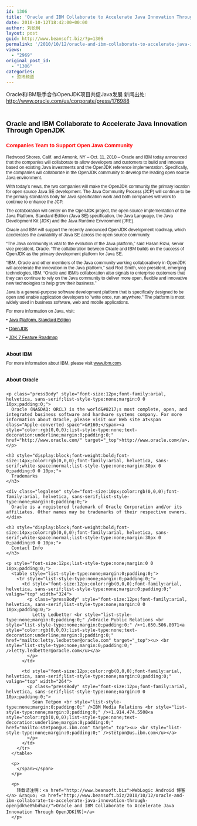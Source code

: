 ```yaml
---
id: 1306
title: 'Oracle and IBM Collaborate to Accelerate Java Innovation Through OpenJDK[转]'
date: 2010-10-12T18:42:00+00:00
author: 刘长炯
layout: post
guid: http://www.beansoft.biz/?p=1306
permalink: '/2010/10/12/oracle-and-ibm-collaborate-to-accelerate-java-innovation-through-openjdk%e8%bd%ac/'
views:
  - "2969"
original_post_id:
  - "1306"
categories:
  - 资讯频道
---
```

Oracle和IBM联手合作OpenJDK项目共促Java发展 新闻出处: <http://www.oracle.com/us/corporate/press/176988>

&#160;

<span class="Apple-style-span" style="word-spacing:0;font:12px arial, helvetica, sans-serif;text-transform:none;color:rgb(0,0,0);text-indent:0;white-space:normal;letter-spacing:normal;border-collapse:separate;orphans:2;widows:2;"><span class="Apple-style-span" style="text-align:left;"> </p> 

<h1 style="font-weight:bold;font-size:18px;background-image:none;color:rgb(0,0,0);line-height:18px;font-family:arial, helvetica, sans-serif;white-space:normal;list-style-type:none;margin:0 0 7px;padding:0;">
  Oracle and IBM Collaborate to Accelerate Java Innovation Through OpenJDK
</h1>

<h2 style="font-weight:bold;font-size:14px;background-image:url('http://www.oracleimg.com/ocom/groups/public/documents/digitalasset/spacer.gif');color:rgb(255,0,0);font-family:arial, helvetica, sans-serif;list-style-type:none;margin:0;padding:17px 0;">
  Companies Team to Support Open Java Community
</h2>

<p class="pressBody" style="font-size:12px;font-family:arial, helvetica, sans-serif;list-style-type:none;margin:0 0 10px;padding:0;">
  Redwood Shores, Calif. and Armonk, NY – Oct. 11, 2010 – Oracle and IBM today announced that the companies will collaborate to allow developers and customers to build and innovate based on existing Java investments and the OpenJDK reference implementation. Specifically, the companies will collaborate in the OpenJDK community to develop the leading open source Java environment.
</p>

<p class="pressBody" style="font-size:12px;font-family:arial, helvetica, sans-serif;list-style-type:none;margin:0 0 10px;padding:0;">
  With today’s news, the two companies will make the OpenJDK community the primary location for open source Java SE development. The Java Community Process (JCP) will continue to be the primary standards body for Java specification work and both companies will work to continue to enhance the JCP.
</p>

<p class="pressBody" style="font-size:12px;font-family:arial, helvetica, sans-serif;list-style-type:none;margin:0 0 10px;padding:0;">
  The collaboration will center on the OpenJDK project, the open source implementation of the Java Platform, Standard Edition (Java SE) specification, the Java Language, the Java Development Kit (JDK) and the Java Runtime Environment (JRE).
</p>

<p class="pressBody" style="font-size:12px;font-family:arial, helvetica, sans-serif;list-style-type:none;margin:0 0 10px;padding:0;">
  Oracle and IBM will support the recently announced OpenJDK development roadmap, which accelerates the availability of Java SE across the open source community.
</p>

<p class="pressBody" style="font-size:12px;font-family:arial, helvetica, sans-serif;list-style-type:none;margin:0 0 10px;padding:0;">
  <p class="pressBody" style="font-size:12px;font-family:arial, helvetica, sans-serif;list-style-type:none;margin:0 0 10px;padding:0;">
    “The Java community is vital to the evolution of the Java platform,” said Hasan Rizvi, senior vice president, Oracle. “The collaboration between Oracle and IBM builds on the success of OpenJDK as the primary development platform for Java SE.
  </p>
  
  <p class="pressBody" style="font-size:12px;font-family:arial, helvetica, sans-serif;list-style-type:none;margin:0 0 10px;padding:0;">
    “IBM, Oracle and other members of the Java community working collaboratively in OpenJDK will accelerate the innovation in the Java platform,” said Rod Smith, vice president, emerging technologies, IBM. “Oracle and IBM’s collaboration also signals to enterprise customers that they can continue to rely on the Java community to deliver more open, flexible and innovative new technologies to help grow their business.”
  </p>
  
  <p class="pressBody" style="font-size:12px;font-family:arial, helvetica, sans-serif;list-style-type:none;margin:0 0 10px;padding:0;">
    Java is a general-purpose software development platform that is specifically designed to be open and enable application developers to "write once, run anywhere." The platform is most widely used in business software, web and mobile applications.
  </p>
  
  <p class="pressBody" style="font-size:12px;font-family:arial, helvetica, sans-serif;list-style-type:none;margin:0 0 10px;padding:0;">
    For more information on Java, visit:
  </p>
  
  <p class="pressBody" style="font-size:12px;font-family:arial, helvetica, sans-serif;list-style-type:none;margin:0 0 10px;padding:0;">
    •<span class="Apple-converted-space">&#160;</span><a style="color:rgb(0,0,0);list-style-type:none;text-decoration:underline;margin:0;padding:0;" href="http://java.sun.com/javase" target="_top">Java Platform, Standard Edition</a><a style="list-style-type:none;margin:0;padding:0;" name="P17_2191"></a>
  </p>
  
  <p class="pressBody" style="font-size:12px;font-family:arial, helvetica, sans-serif;list-style-type:none;margin:0 0 10px;padding:0;">
    •<span class="Apple-converted-space">&#160;</span><a style="color:rgb(0,0,0);list-style-type:none;text-decoration:underline;margin:0;padding:0;" href="http://openjdk.java.net/" target="_top">OpenJDK</a>
  </p>
  
  <p class="pressBody" style="font-size:12px;font-family:arial, helvetica, sans-serif;list-style-type:none;margin:0 0 10px;padding:0;">
    •<span class="Apple-converted-space">&#160;</span><a style="color:rgb(0,0,0);list-style-type:none;text-decoration:underline;margin:0;padding:0;" href="http://openjdk.java.net/projects/jdk7/features/" target="_top">JDK 7 Feature Roadmap</a>
  </p>
  
  <h3 style="display:block;font-weight:bold;font-size:14px;color:rgb(0,0,0);font-family:arial, helvetica, sans-serif;white-space:normal;list-style-type:none;margin:30px 0 0;padding:0 0 10px;">
    About IBM
  </h3>
  
  <p class="pressBody" style="font-size:12px;font-family:arial, helvetica, sans-serif;list-style-type:none;margin:0 0 10px;padding:0;">
    For more information about IBM, please visit<span class="Apple-converted-space">&#160;</span><a style="color:rgb(0,0,0);list-style-type:none;text-decoration:underline;margin:0;padding:0;" href="http://www.ibm.com/" target="_top">www.ibm.com</a>.
  </p>
  
  <p class="pressBody" style="font-size:12px;font-family:arial, helvetica, sans-serif;list-style-type:none;margin:0 0 10px;padding:0;">
    <h3 style="display:block;font-weight:bold;font-size:14px;color:rgb(0,0,0);font-family:arial, helvetica, sans-serif;white-space:normal;list-style-type:none;margin:30px 0 0;padding:0 0 10px;">
      About Oracle
    </h3>
    
    <p class="pressBody" style="font-size:12px;font-family:arial, helvetica, sans-serif;list-style-type:none;margin:0 0 10px;padding:0;">
      Oracle (NASDAQ: ORCL) is the world&#8217;s most complete, open, and integrated business software and hardware systems company. For more information about Oracle, please visit our Web site at<span class="Apple-converted-space">&#160;</span><a style="color:rgb(0,0,0);list-style-type:none;text-decoration:underline;margin:0;padding:0;" href="http://www.oracle.com/" target="_top">http://www.oracle.com</a>.
    </p>
    
    <h3 style="display:block;font-weight:bold;font-size:14px;color:rgb(0,0,0);font-family:arial, helvetica, sans-serif;white-space:normal;list-style-type:none;margin:30px 0 0;padding:0 0 10px;">
      Trademarks
    </h3>
    
    <div class="legalese" style="font-size:10px;color:rgb(0,0,0);font-family:arial, helvetica, sans-serif;list-style-type:none;margin:0;padding:0;">
      Oracle is a registered trademark of Oracle Corporation and/or its affiliates. Other names may be trademarks of their respective owners.
    </div>
    
    <h3 style="display:block;font-weight:bold;font-size:14px;color:rgb(0,0,0);font-family:arial, helvetica, sans-serif;white-space:normal;list-style-type:none;margin:30px 0 0;padding:0 0 10px;">
      Contact Info
    </h3>
    
    <p style="font-size:12px;list-style-type:none;margin:0 0 10px;padding:0;">
      <table style="list-style-type:none;margin:0;padding:0;">
        <tr style="list-style-type:none;margin:0;padding:0;">
          <td style="font-size:12px;color:rgb(0,0,0);font-family:arial, helvetica, sans-serif;list-style-type:none;margin:0;padding:0;" valign="top" width="324">
            <p class="pressBody" style="font-size:12px;font-family:arial, helvetica, sans-serif;list-style-type:none;margin:0 0 10px;padding:0;">
              Letty Ledbetter <br style="list-style-type:none;margin:0;padding:0;" />Oracle Public Relations <br style="list-style-type:none;margin:0;padding:0;" />+1.650.506.8071<a style="color:rgb(0,0,0);list-style-type:none;text-decoration:underline;margin:0;padding:0;" href="mailto:letty.ledbetter@oracle.com" target="_top"><u> <br style="list-style-type:none;margin:0;padding:0;" />letty.ledbetter@oracle.com</u></a>
            </p>
          </td>
          
          <td style="font-size:12px;color:rgb(0,0,0);font-family:arial, helvetica, sans-serif;list-style-type:none;margin:0;padding:0;" valign="top" width="264">
            <p class="pressBody" style="font-size:12px;font-family:arial, helvetica, sans-serif;list-style-type:none;margin:0 0 10px;padding:0;">
              Sean Tetpon <br style="list-style-type:none;margin:0;padding:0;" />IBM Media Relations <br style="list-style-type:none;margin:0;padding:0;" />+1.914.474.5508<a style="color:rgb(0,0,0);list-style-type:none;text-decoration:underline;margin:0;padding:0;" href="mailto:stetpon@us.ibm.com" target="_top"><u> <br style="list-style-type:none;margin:0;padding:0;" />stetpon@us.ibm.com</u></a>
            </p>
          </td>
        </tr>
      </table>
      
      <p>
        </span></span>
      </p>
      
      <p>
        转载请注明：<a href="http://www.beansoft.biz">WebLogic Android 博客</a> &raquo; <a href="http://www.beansoft.biz/2010/10/12/oracle-and-ibm-collaborate-to-accelerate-java-innovation-through-openjdk%e8%bd%ac/">Oracle and IBM Collaborate to Accelerate Java Innovation Through OpenJDK[转]</a>
      </p>